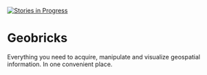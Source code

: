 [![Stories in Progress](https://badge.waffle.io/geobricks/geobricks.svg?label=in%20progress&title=In%20Progress)](http://waffle.io/geobricks/geobricks)

# Geobricks
Everything you need to acquire, manipulate and visualize geospatial information. In one convenient place.
